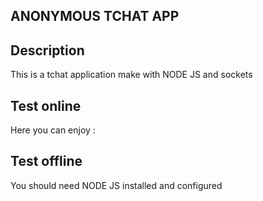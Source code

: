 ## ANONYMOUS TCHAT APP

## Description
This is a tchat application make with NODE JS and sockets

## Test online
Here you can enjoy : 

## Test offline
You should need NODE JS installed and configured 


